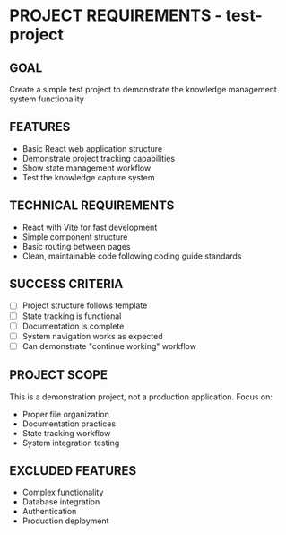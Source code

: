 # PROJECT REQUIREMENTS - test-project

## GOAL
Create a simple test project to demonstrate the knowledge management system functionality

## FEATURES
- Basic React web application structure
- Demonstrate project tracking capabilities
- Show state management workflow
- Test the knowledge capture system

## TECHNICAL REQUIREMENTS
- React with Vite for fast development
- Simple component structure
- Basic routing between pages
- Clean, maintainable code following coding guide standards

## SUCCESS CRITERIA
- [ ] Project structure follows template
- [ ] State tracking is functional
- [ ] Documentation is complete
- [ ] System navigation works as expected
- [ ] Can demonstrate "continue working" workflow

## PROJECT SCOPE
This is a demonstration project, not a production application. Focus on:
- Proper file organization
- Documentation practices
- State tracking workflow
- System integration testing

## EXCLUDED FEATURES
- Complex functionality
- Database integration
- Authentication
- Production deployment